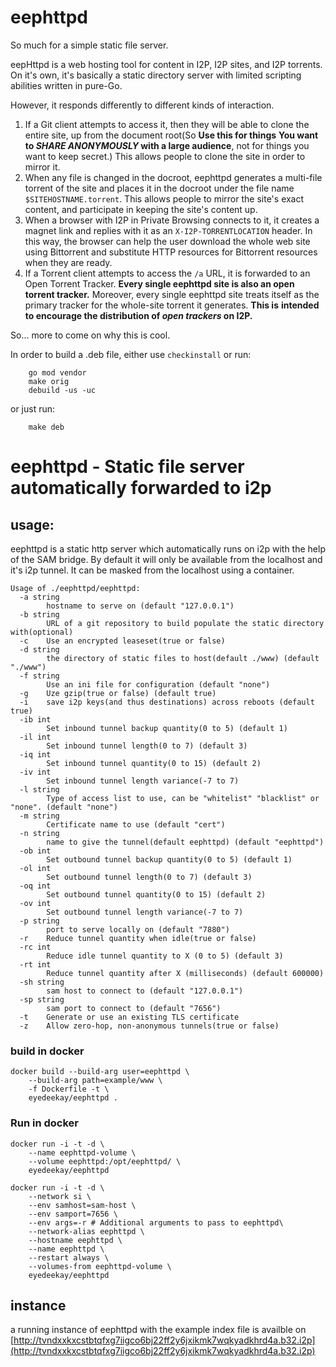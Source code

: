 # eephttpd

So much for a simple static file server.

eepHttpd is a web hosting tool for content in I2P, I2P sites, and
I2P torrents. On it's own, it's basically a static directory server
with limited scripting abilities written in pure-Go. 

However, it responds differently to different kinds of interaction.

 1. If a Git client attempts to access it, then they will be able to clone
the entire site, up from the document root(So **Use this for things**
**You want to *SHARE ANONYMOUSLY* with a large audience**, not for
things you want to keep secret.) This allows people to clone the site
in order to mirror it.
 2. When any file is changed in the docroot, eephttpd generates a
multi-file torrent of the site and places it in the docroot under the file
name `$SITEHOSTNAME.torrent`. This allows people to mirror the site's exact
content, and participate in keeping the site's content up.
 2. When a browser with I2P in Private Browsing connects to it, it creates
a magnet link and replies with it as an `X-I2P-TORRENTLOCATION` header. In
this way, the browser can help the user download the whole web site using
Bittorrent and substitute HTTP resources for Bittorrent resources when
they are ready.
 4. If a Torrent client attempts to access the `/a` URL, it is forwarded
to an Open Torrent Tracker. **Every single eephttpd site is also an open**
**torrent tracker.** Moreover, every single eephttpd site treats itself as
the primary tracker for the whole-site torrent it generates. **This is**
**intended to encourage the distribution of *open trackers* on I2P.**

So... more to come on why this is cool.

In order to build a .deb file, either use `checkinstall` or run:

        go mod vendor
        make orig
        debuild -us -uc

or just run:

        make deb

eephttpd - Static file server automatically forwarded to i2p
============================================================

usage:
------

eephttpd is a static http server which automatically runs on i2p with
the help of the SAM bridge. By default it will only be available from
the localhost and it's i2p tunnel. It can be masked from the localhost
using a container.

```
Usage of ./eephttpd/eephttpd:
  -a string
    	hostname to serve on (default "127.0.0.1")
  -b string
    	URL of a git repository to build populate the static directory with(optional)
  -c	Use an encrypted leaseset(true or false)
  -d string
    	the directory of static files to host(default ./www) (default "./www")
  -f string
    	Use an ini file for configuration (default "none")
  -g	Uze gzip(true or false) (default true)
  -i	save i2p keys(and thus destinations) across reboots (default true)
  -ib int
    	Set inbound tunnel backup quantity(0 to 5) (default 1)
  -il int
    	Set inbound tunnel length(0 to 7) (default 3)
  -iq int
    	Set inbound tunnel quantity(0 to 15) (default 2)
  -iv int
    	Set inbound tunnel length variance(-7 to 7)
  -l string
    	Type of access list to use, can be "whitelist" "blacklist" or "none". (default "none")
  -m string
    	Certificate name to use (default "cert")
  -n string
    	name to give the tunnel(default eephttpd) (default "eephttpd")
  -ob int
    	Set outbound tunnel backup quantity(0 to 5) (default 1)
  -ol int
    	Set outbound tunnel length(0 to 7) (default 3)
  -oq int
    	Set outbound tunnel quantity(0 to 15) (default 2)
  -ov int
    	Set outbound tunnel length variance(-7 to 7)
  -p string
    	port to serve locally on (default "7880")
  -r	Reduce tunnel quantity when idle(true or false)
  -rc int
    	Reduce idle tunnel quantity to X (0 to 5) (default 3)
  -rt int
    	Reduce tunnel quantity after X (milliseconds) (default 600000)
  -sh string
    	sam host to connect to (default "127.0.0.1")
  -sp string
    	sam port to connect to (default "7656")
  -t	Generate or use an existing TLS certificate
  -z	Allow zero-hop, non-anonymous tunnels(true or false)
```

### build in docker

```
docker build --build-arg user=eephttpd \
    --build-arg path=example/www \
    -f Dockerfile -t \
    eyedeekay/eephttpd .
```

### Run in docker

```
docker run -i -t -d \
    --name eephttpd-volume \
    --volume eephttpd:/opt/eephttpd/ \
    eyedeekay/eephttpd
```

```
docker run -i -t -d \
    --network si \
    --env samhost=sam-host \
    --env samport=7656 \
    --env args=-r # Additional arguments to pass to eephttpd\
    --network-alias eephttpd \
    --hostname eephttpd \
    --name eephttpd \
    --restart always \
    --volumes-from eephttpd-volume \
    eyedeekay/eephttpd
```

instance
--------

a running instance of eephttpd with the example index file is availble on
[http://tvndxxkxcstbtqfxg7iigco6bj22ff2y6jxikmk7wqkyadkhrd4a.b32.i2p](http://tvndxxkxcstbtqfxg7iigco6bj22ff2y6jxikmk7wqkyadkhrd4a.b32.i2p)

